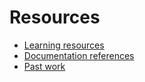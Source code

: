 # Resources


- [Learning resources](learning-resources.md)
- [Documentation references](doc-references.md)
- [Past work](past-work.md)
